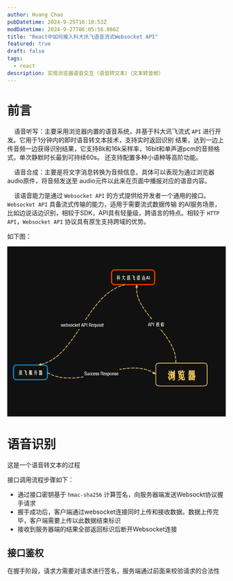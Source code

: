 ```yaml
---
author: Huang Chao
pubDatetime: 2024-9-25T16:18:53Z
modDatetime: 2024-9-27T06:05:56.066Z
title: "React中如何接入科大讯飞语音流式Websocket API"
featured: true
draft: false
tags:
  - react
description: 实现浏览器语音交互（语音转文本）（文本转音频）
---
```


# 前言

&nbsp;&nbsp;&nbsp;&nbsp;语音听写：主要采用浏览器内置的语音系统，并基于科大讯飞流式 `API` 进行开发。它用于1分钟内的即时语音转文本技术，支持实时返回识别
结果，达到一边上传音频一边获得识别结果，它支持8k和16k采样率，16bit和单声道pcm的音频格式，单次静默时长最到可持续60s。
还支持配置多种小语种等高阶功能。

&nbsp;&nbsp;&nbsp;&nbsp;语音合成：主要是将文字消息转换为音频信息，具体可以表现为通过浏览器audio原件，将音频发送至
audio元件以此来在页面中播报对应的语音内容。

&nbsp;&nbsp;&nbsp;&nbsp;该语音能力是通过 `Websocket API` 的方式提供给开发者一个通用的接口。`Websocket API` 具备流式传输的能力，适用于需要流式数据传输
的AI服务场景，比如边说话边识别，相较于SDK，API具有轻量级，跨语言的特点。相较于 `HTTP API`，`Websocket API` 协议具有原生支持跨域的优势。

如下图：

![xfXmind.png](../../assets/images/xfXmind.png)

# 语音识别

这是一个语音转文本的过程

接口调用流程步骤如下：

- 通过接口密钥基于 `hmac-sha256` 计算签名，向服务器端发送Websockt协议握手请求
- 握手成功后，客户端通过websocket连接同时上传和接收数据。数据上传完毕，客户端需要上传以此数据结束标识
- 接收到服务器端的结果全部返回标识后断开Websocket连接

## 接口鉴权

在握手阶段，请求方需要对请求进行签名，服务端通过前面来校验请求的合法性
